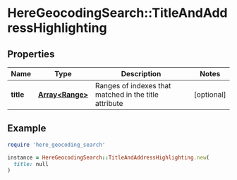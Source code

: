 # HereGeocodingSearch::TitleAndAddressHighlighting

## Properties

| Name | Type | Description | Notes |
| ---- | ---- | ----------- | ----- |
| **title** | [**Array&lt;Range&gt;**](Range.md) | Ranges of indexes that matched in the title attribute | [optional] |

## Example

```ruby
require 'here_geocoding_search'

instance = HereGeocodingSearch::TitleAndAddressHighlighting.new(
  title: null
)
```

